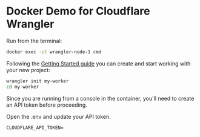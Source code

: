 # Docker Demo for Cloudflare Wrangler

Run from the terminal:

```bash
docker exec -it wrangler-node-1 cmd
```

Following the [Getting Started guide](https://developers.cloudflare.com/workers/get-started/guide/) you can create and start working with your new project:

```bash
wrangler init my-worker
cd my-worker
```

Since you are running from a console in the container, you'll need to create an API token before proceeding.

Open the .env and update your API token.

```text
CLOUDFLARE_API_TOKEN=
```